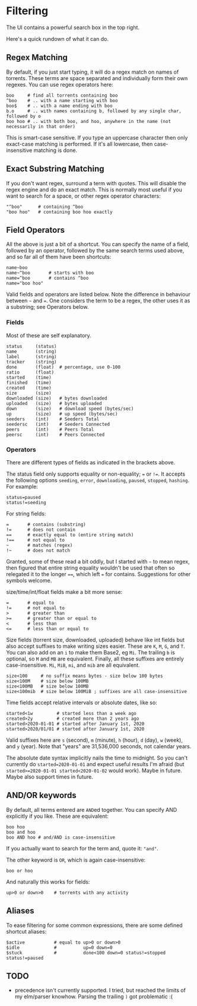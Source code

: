 # Filtering

The UI contains a powerful search box in the top right.

Here's a quick rundown of what it can do.

## Regex Matching

By default, if you just start typing, it will do a regex match on names of torrents. These terms are space separated and individually form their own regexes. You can use regex operators here:

```
boo     # find all torrents containing boo
^boo    # .. with a name starting with boo
boo$    # .. with a name ending with boo
b.o     # .. with names containing b, followed by any single char, followed by o
boo hoo # .. with both boo, and hoo, anywhere in the name (not necessarily in that order)
```

This is smart-case sensitive. If you type an uppercase character then only exact-case matching is performed. If it's all lowercase, then case-insensitive matching is done.

## Exact Substring Matching

If you don't want regex, surround a term with quotes. This will disable the regex engine and do an exact match. This is normally most useful if you want to search for a space, or other regex operator characters:

```
"^boo"      # containing ^boo
"boo hoo"   # containing boo hoo exactly
```

## Field Operators

All the above is just a bit of a shortcut. You can specify the name of a field, followed by an operator, followed by the same search terms used above, and so far all of them have been shortcuts:

```
name~boo
name~^boo       # starts with boo
name=^boo       # contains ^boo
name="boo hoo"
```

Valid fields and operators are listed below. Note the difference in behaviour between `~` and `=`. One considers the term to be a regex, the other uses it as a substring; see Operators below.


### Fields

Most of these are self explanatory.

```
status     (status)
name       (string)
label      (string)
tracker    (string)
done       (float)  # percentage, use 0-100
ratio      (float)
started    (time)
finished   (time)
created    (time)
size       (size)
downloaded (size)   # bytes downloaded
uploaded   (size)   # bytes uploaded
down       (size)   # download speed (bytes/sec)
up         (size)   # up speed (bytes/sec)
seeders    (int)    # Seeders Total
seedersc   (int)    # Seeders Connected
peers      (int)    # Peers Total
peersc     (int)    # Peers Connected
```

### Operators

There are different types of fields as indicated in the brackets above.

The status field only supports equality or non-equality; `=` or `!=`. It accepts the following options `seeding`, `error`, `downloading`, `paused`, `stopped`, `hashing`. For example:

```
status=paused
status!=seeding
```


For string fields:

```
=       # contains (substring)
!=      # does not contain
==      # exactly equal to (entire string match)
!==     # not equal to
~       # matches (regex)
!~      # does not match
```

Granted, some of these read a bit oddly, but I started with `~` to mean regex, then figured that entire string equality wouldn't be used that often so relegated it to the longer `==`, which left `=` for contains. Suggestions for other symbols welcome.

size/time/int/float fields make a bit more sense:

```
=       # equal to
!=      # not equal to
>       # greater than
>=      # greater than or equal to
<       # less than
<=      # less than or equal to
```

Size fields (torrent size, downloaded, uploaded) behave like int fields but also accept suffixes to make writing sizes easier. These are `K`, `M`, `G`, and `T`. You can also add on an `i` to make them Base2, eg `Mi`. The trailing `b` is optional, so `M` and `MB` are equivalent. Finally, all these suffixes are entirely case-insensitive. `Mi`, `MiB`, `mi`, and `mib` are all equivalent.

```
size<100     # no suffix means bytes - size below 100 bytes
size<100M    # size below 100MB
size<100MB   # size below 100MB
size<100mib  # size below 100MiB ; suffixes are all case-insensitive
```

Time fields accept relative intervals or absolute dates, like so:

```
started<1w         # started less than a week ago
created>2y         # created more than 2 years ago
started>2020-01-01 # started after January 1st, 2020
started>2020/01/01 # started after January 1st, 2020
```

Valid suffixes here are `s` (second), `m` (minute), `h` (hour), `d` (day), `w` (week), and `y` (year). Note that "years" are 31,536,000 seconds, not calendar years.

The absolute date syntax implicitly nails the time to midnight. So you can't currently do `started=2020-01-01` and expect useful results I'm afraid (but `started>=2020-01-01 started<2020-01-02` would work). Maybe in future. Maybe also support times in future.

## AND/OR keywords

By default, all terms entered are `AND`ed together. You can specify AND explicitly if you like. These are equivalent:

```
boo hoo
boo and hoo
boo AND hoo # and/AND is case-insensitive
```

If you actually want to search for the term and, quote it: `"and"`.

The other keyword is `OR`, which is again case-insensitive:

```
boo or hoo
```

And naturally this works for fields:

```
up>0 or down>0    # torrents with any activity
```

## Aliases

To ease filtering for some common expressions, there are some defined shortcut aliases:

```
$active           # equal to up>0 or down>0
$idle             #          up=0 down=0
$stuck            #          done<100 down=0 status!=stopped status!=paused
```

## TODO

  * precedence isn't currently supported. I tried, but reached the limits of my elm/parser knowhow. Parsing the trailing `)` got problematic :(
